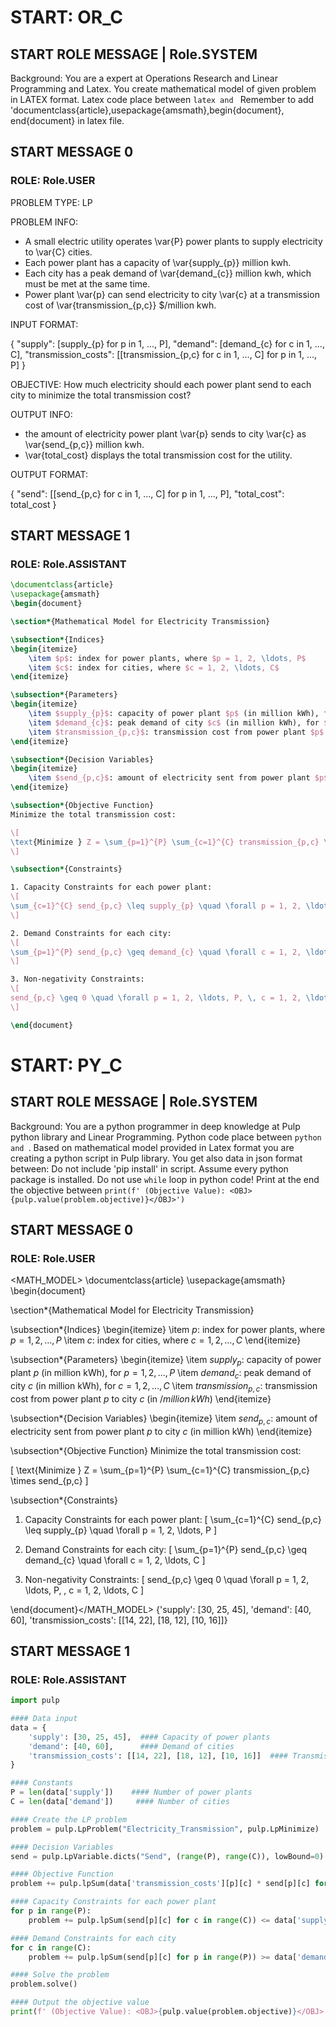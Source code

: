 # START: OR_C 
## START ROLE MESSAGE | Role.SYSTEM 
Background: You are a expert at Operations Research and Linear Programming and Latex. You create mathematical model of given problem in LATEX format. Latex code place between ```latex and ``` Remember to add 'documentclass{article},usepackage{amsmath},begin{document}, end{document} in latex file. 
## START MESSAGE 0 
### ROLE: Role.USER
<DESCRIPTION>
PROBLEM TYPE: LP

PROBLEM INFO:

- A small electric utility operates \var{P} power plants to supply electricity to \var{C} cities.
- Each power plant has a capacity of \var{supply_{p}} million kwh.
- Each city has a peak demand of \var{demand_{c}} million kwh, which must be met at the same time.
- Power plant \var{p} can send electricity to city \var{c} at a transmission cost of \var{transmission_{p,c}} $/million kwh.

INPUT FORMAT: 

{
    "supply": [supply_{p} for p in 1, ..., P],
    "demand": [demand_{c} for c in 1, ..., C],
    "transmission_costs": [[transmission_{p,c} for c in 1, ..., C] for p in 1, ..., P]
}

OBJECTIVE: How much electricity should each power plant send to each city to minimize the total transmission cost?

OUTPUT INFO:

- the amount of electricity power plant \var{p} sends to city \var{c} as \var{send_{p,c}} million kwh.
- \var{total_cost} displays the total transmission cost for the utility.

OUTPUT FORMAT:

{
    "send": [[send_{p,c} for c in 1, ..., C] for p in 1, ..., P],
    "total_cost": total_cost
}

</DESCRIPTION>


## START MESSAGE 1 
### ROLE: Role.ASSISTANT
```latex
\documentclass{article}
\usepackage{amsmath}
\begin{document}

\section*{Mathematical Model for Electricity Transmission}

\subsection*{Indices}
\begin{itemize}
    \item $p$: index for power plants, where $p = 1, 2, \ldots, P$
    \item $c$: index for cities, where $c = 1, 2, \ldots, C$
\end{itemize}

\subsection*{Parameters}
\begin{itemize}
    \item $supply_{p}$: capacity of power plant $p$ (in million kWh), for $p = 1, 2, \ldots, P$
    \item $demand_{c}$: peak demand of city $c$ (in million kWh), for $c = 1, 2, \ldots, C$
    \item $transmission_{p,c}$: transmission cost from power plant $p$ to city $c$ (in $/million \, kWh$)
\end{itemize}

\subsection*{Decision Variables}
\begin{itemize}
    \item $send_{p,c}$: amount of electricity sent from power plant $p$ to city $c$ (in million kWh)
\end{itemize}

\subsection*{Objective Function}
Minimize the total transmission cost:

\[
\text{Minimize } Z = \sum_{p=1}^{P} \sum_{c=1}^{C} transmission_{p,c} \times send_{p,c}
\]

\subsection*{Constraints}

1. Capacity Constraints for each power plant:
\[
\sum_{c=1}^{C} send_{p,c} \leq supply_{p} \quad \forall p = 1, 2, \ldots, P
\]

2. Demand Constraints for each city:
\[
\sum_{p=1}^{P} send_{p,c} \geq demand_{c} \quad \forall c = 1, 2, \ldots, C
\]

3. Non-negativity Constraints:
\[
send_{p,c} \geq 0 \quad \forall p = 1, 2, \ldots, P, \, c = 1, 2, \ldots, C
\]

\end{document}
```

# START: PY_C 
## START ROLE MESSAGE | Role.SYSTEM 
Background: You are a python programmer in deep knowledge at Pulp python library and Linear Programming. Python code place between ```python and ```. Based on mathematical model provided in Latex format you are creating a python script in Pulp library. You get also data in json format between: <DATA></DATA> Do not include 'pip install' in script. Assume every python package is installed. Do not use `while` loop in python code! Print at the end the objective between <OBJ></OBJ> `print(f' (Objective Value): <OBJ>{pulp.value(problem.objective)}</OBJ>')` 
## START MESSAGE 0 
### ROLE: Role.USER
<MATH_MODEL>
\documentclass{article}
\usepackage{amsmath}
\begin{document}

\section*{Mathematical Model for Electricity Transmission}

\subsection*{Indices}
\begin{itemize}
    \item $p$: index for power plants, where $p = 1, 2, \ldots, P$
    \item $c$: index for cities, where $c = 1, 2, \ldots, C$
\end{itemize}

\subsection*{Parameters}
\begin{itemize}
    \item $supply_{p}$: capacity of power plant $p$ (in million kWh), for $p = 1, 2, \ldots, P$
    \item $demand_{c}$: peak demand of city $c$ (in million kWh), for $c = 1, 2, \ldots, C$
    \item $transmission_{p,c}$: transmission cost from power plant $p$ to city $c$ (in $/million \, kWh$)
\end{itemize}

\subsection*{Decision Variables}
\begin{itemize}
    \item $send_{p,c}$: amount of electricity sent from power plant $p$ to city $c$ (in million kWh)
\end{itemize}

\subsection*{Objective Function}
Minimize the total transmission cost:

\[
\text{Minimize } Z = \sum_{p=1}^{P} \sum_{c=1}^{C} transmission_{p,c} \times send_{p,c}
\]

\subsection*{Constraints}

1. Capacity Constraints for each power plant:
\[
\sum_{c=1}^{C} send_{p,c} \leq supply_{p} \quad \forall p = 1, 2, \ldots, P
\]

2. Demand Constraints for each city:
\[
\sum_{p=1}^{P} send_{p,c} \geq demand_{c} \quad \forall c = 1, 2, \ldots, C
\]

3. Non-negativity Constraints:
\[
send_{p,c} \geq 0 \quad \forall p = 1, 2, \ldots, P, \, c = 1, 2, \ldots, C
\]

\end{document}</MATH_MODEL>
<DATA>
{'supply': [30, 25, 45], 'demand': [40, 60], 'transmission_costs': [[14, 22], [18, 12], [10, 16]]}</DATA>


## START MESSAGE 1 
### ROLE: Role.ASSISTANT
```python
import pulp

#### Data input
data = {
    'supply': [30, 25, 45],  #### Capacity of power plants
    'demand': [40, 60],      #### Demand of cities
    'transmission_costs': [[14, 22], [18, 12], [10, 16]]  #### Transmission costs
}

#### Constants
P = len(data['supply'])    #### Number of power plants
C = len(data['demand'])     #### Number of cities

#### Create the LP problem
problem = pulp.LpProblem("Electricity_Transmission", pulp.LpMinimize)

#### Decision Variables
send = pulp.LpVariable.dicts("Send", (range(P), range(C)), lowBound=0)

#### Objective Function
problem += pulp.lpSum(data['transmission_costs'][p][c] * send[p][c] for p in range(P) for c in range(C))

#### Capacity Constraints for each power plant
for p in range(P):
    problem += pulp.lpSum(send[p][c] for c in range(C)) <= data['supply'][p]

#### Demand Constraints for each city
for c in range(C):
    problem += pulp.lpSum(send[p][c] for p in range(P)) >= data['demand'][c]

#### Solve the problem
problem.solve()

#### Output the objective value
print(f' (Objective Value): <OBJ>{pulp.value(problem.objective)}</OBJ>')
```

